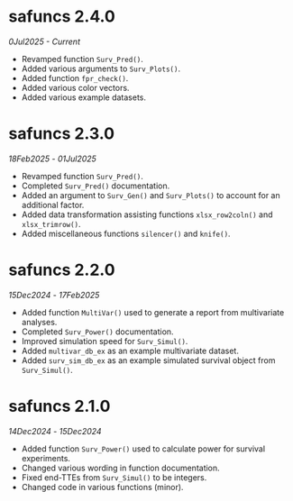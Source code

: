 # safuncs 2.4.0

*0Jul2025 - Current*

* Revamped function `Surv_Pred()`.
* Added various arguments to `Surv_Plots()`.
* Added function `fpr_check()`.
* Added various color vectors.
* Added various example datasets.

# safuncs 2.3.0

*18Feb2025* - *01Jul2025*

* Revamped function `Surv_Pred()`.
* Completed `Surv_Pred()` documentation.
* Added an argument to `Surv_Gen()` and `Surv_Plots()` to account for an additional factor.
* Added data transformation assisting functions `xlsx_row2coln()` and `xlsx_trimrow()`.
* Added miscellaneous functions `silencer()` and `knife()`.

# safuncs 2.2.0

*15Dec2024* - *17Feb2025*

* Added function `MultiVar()` used to generate a report from multivariate analyses.
* Completed `Surv_Power()` documentation.
* Improved simulation speed for `Surv_Simul()`.
* Added `multivar_db_ex` as an example multivariate dataset.
* Added `surv_sim_db_ex` as an example simulated survival object from `Surv_Simul()`.

# safuncs 2.1.0

*14Dec2024* - *15Dec2024*

* Added function `Surv_Power()` used to calculate power for survival experiments.
* Changed various wording in function documentation.
* Fixed end-TTEs from `Surv_Simul()` to be integers.
* Changed code in various functions (minor).
